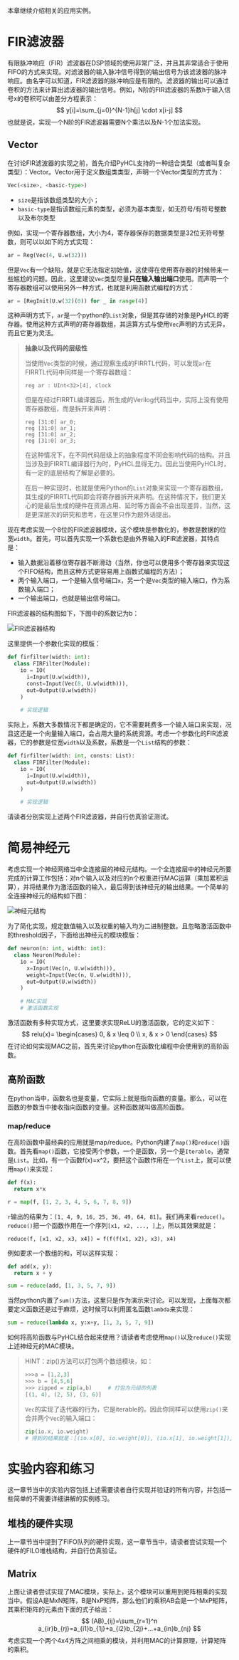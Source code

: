 本章继续介绍相关的应用实例。

# FIR滤波器

有限脉冲响应（FIR）滤波器在DSP领域的使用非常广泛，并且其非常适合于使用FIFO的方式来实现。对滤波器的输入脉冲信号得到的输出信号为该滤波器的脉冲响应。由名字可以知道，FIR滤波器的脉冲响应是有限的。滤波器的输出可以通过卷积的方法来计算出滤波器的输出信号。例如，N阶的FIR滤波器的系数h于输入信号x的卷积可以由差分方程表示：
$$
y[i]=\sum_{j=0}^{N-1}h[j] \cdot x[i-j]
$$
也就是说，实现一个N阶的FIR滤波器需要N个乘法以及N-1个加法实现。

## Vector

在讨论FIR滤波器的实现之前，首先介绍PyHCL支持的一种组合类型（或者叫复杂类型）：Vector。Vector用于定义数组类类型，声明一个Vector类型的方式为：

```python
Vec(<size>, <basic-type>)
```

- `size`是指该数组类型的大小；
- `basic-type`是指该数组元素的类型，必须为基本类型，如无符号/有符号整数以及布尔类型

例如，实现一个寄存器数组，大小为4，寄存器保存的数据类型是32位无符号整数，则可以以如下的方式实现：

```python
ar = Reg(Vec(4, U.w(32)))
```

但是`Vec`有一个缺陷，就是它无法指定初始值，这使得在使用寄存器的时候带来一些尴尬的问题。因此，这里建议`Vec`类型尽量**只在输入输出端口**使用。而声明一个寄存器数组可以使用另外一种方式，也就是利用函数式编程的方式：

```python
ar = [RegInit(U.w(32)(0)) for _ in range(4)]
```

这种声明方式下，`ar`是一个python的`List`对象，但是其存储的对象是PyHCL的寄存器。使用这种方式声明的寄存器数组，其运算方式与使用`Vec`声明的方式无异，而且它更为灵活。

> **抽象以及代码的层级性**
>
> 当使用`Vec`类型的时候，通过观察生成的FIRRTL代码，可以发现`ar`在FIRRTL代码中同样是一个寄存器数组：
>
> ```
> reg ar : UInt<32>[4], clock
> ```
>
> 但是在经过FIRRTL编译器后，所生成的Verilog代码当中，实际上没有使用寄存器数组，而是拆开来声明：
>
> ```
> reg [31:0] ar_0;
> reg [31:0] ar_1;
> reg [31:0] ar_2;
> reg [31:0] ar_3;
> ```
>
> 在这种情况下，在不同代码层级上的抽象程度不同会影响代码的结构。并且当涉及到FIRRTL编译器行为时，PyHCL显得无力。因此当使用PyHCL时，有一定的底层结构了解是必要的。
>
> 在后一种实现时，也就是使用Python的`List`对象来实现一个寄存器数组，其生成的FIRRTL代码即会将寄存器拆开来声明。在这种情况下，我们更关心的是最后生成的硬件在资源占用、延时等方面会不会出现差异，当然，这是更深层次的研究和思考，在这里只作为题外话提出。

现在考虑实现一个8位的FIR滤波器模块，这个模块是参数化的，参数是数据的位宽`width`。首先，可以首先实现一个系数也是由外界输入的FIR滤波器，其特点是：

- 输入数据沿着移位寄存器不断滑动（当然，你也可以使用多个寄存器来实现这个FIFO结构，而且这种方式更容易用上函数式编程的方法）；
- 两个输入端口，一个是输入信号端口`x`，另一个是`Vec`类型的输入端口，作为系数输入端口；
- 一个输出端口，也就是输出信号端口。

FIR滤波器的结构图如下，下图中的系数记为b：

![FIR滤波器结构](./photos/fir_filter.svg)

这里提供一个参数化实现的模版：

```python
def firfilter(width: int):
  class FIRFilter(Module):
    io = IO(
      i=Input(U.w(width)),
      const=Input(Vec(8, U.w(width))),
      out=Output(U.w(width))
    )
    
    # 实现逻辑
```

实际上，系数大多数情况下都是确定的，它不需要耗费多一个输入端口来实现，况且这还是一个向量输入端口，会占用大量的系统资源。考虑一个参数化的FIR滤波器，它的参数是位宽`width`以及系数，系数是一个`List`结构的参数：

```python
def firfilter(width: int, consts: List):
  class FIRFilter(Module):
    io = IO(
      i=Input(U.w(width)),
      out=Output(U.w(width))
    )
    
    # 实现逻辑
```

请读者分别实现上述两个FIR滤波器，并自行仿真验证测试。

# 简易神经元

考虑实现一个神经网络当中全连接层的神经元结构。一个全连接层中的神经元所要完成的计算工作包括：对n个输入以及对应的n个权重进行MAC运算（乘加累积运算），并将结果作为激活函数的输入，最后得到该神经元的输出结果。一个简单的全连接神经元的结构如下图：

![神经元结构](./photos/neuron.png)

为了简化实现，规定数值输入以及权重的输入均为二进制整数。且忽略激活函数中的threshold因子，下面给出神经元的模块模版：

```python
def neuron(n: int, width: int):
  class Neuron(Module):
    io = IO(
      x=Input(Vec(n, U.w(width))),
      weight=Input(Vec(n, U.w(width))),
      out=Output(U.w(width))
    )
    
    # MAC实现
    # 激活函数实现
```

激活函数有多种实现方式，这里要求实现ReLU的激活函数，它的定义如下：
$$
relu(x)=
\begin{cases}
0, & x \leq 0 \\
x, & x > 0
\end{cases}
$$
在讨论如何实现MAC之前，首先来讨论python在函数化编程中会使用到的高阶函数。

## 高阶函数

在python当中，函数名也是变量，它实际上就是指向函数的变量。那么，可以在函数的参数当中接收指向函数的变量。这种函数就叫做高阶函数。

### map/reduce

在高阶函数中最经典的应用就是map/reduce。Python内建了`map()`和`reduce()`函数。首先看`map()`函数，它接受两个参数，一个是函数，另一个是`Iterable`，通常是`List`。比如，有一个函数f(x)=x^2，要把这个函数作用在一个`List`上，就可以使用`map()`来实现：

```python
def f(x):
  return x*x

r = map(f, [1, 2, 3, 4, 5, 6, 7, 8, 9])
```

`r`输出的结果为：`[1, 4, 9, 16, 25, 36, 49, 64, 81]`。我们再来看`reduce()`。`reduce()`把一个函数作用在一个序列`[x1, x2, ..., ]`上，所以其效果就是：

```
reduce(f, [x1, x2, x3, x4]) = f(f(f(x1, x2), x3), x4)
```

例如要求一个数组的和，可以这样实现：

```python
def add(x, y):
  return x + y

sum = reduce(add, [1, 3, 5, 7, 9])
```

当然python内置了`sum()`方法，这里只是作为演示来讨论。可以发现，上面每次都要定义函数还是过于麻烦，这时候可以利用匿名函数`lambda`来实现：

```python
sum = reduce(lambda x, y:x+y, [1, 3, 5, 7, 9])
```

如何将高阶函数与PyHCL结合起来使用？请读者考虑使用`map()`以及`reduce()`实现上述神经元的MAC模块。

> HINT：zip()方法可以打包两个数组模块，如：
>
> ```python
> >>>a = [1,2,3]
> >>> b = [4,5,6]
> >>> zipped = zip(a,b)     # 打包为元组的列表
> [(1, 4), (2, 5), (3, 6)]
> ```
>
> `Vec`的实现了迭代器的行为，它是iterable的。因此你同样可以使用`zip()`来合并两个`Vec`的输入端口：
>
> ```python
> zip(io.x, io.weight)
> # 得到的结果就是：[(io.x[0], io.weight[0]), (io.x[1], io.weight[1]), ...]
> ```

# 实验内容和练习

这一章节当中的实验内容包括上述需要读者自行实现并验证的所有内容，并包括一些简单的不需要详细讲解的实例练习。

## 堆栈的硬件实现

上一章节当中提到了FIFO队列的硬件实现，这一章节当中，请读者尝试实现一个硬件的FILO堆栈结构，并自行仿真验证。

## Matrix

上面让读者尝试实现了MAC模块，实际上，这个模块可以重用到矩阵相乘的实现当中。假设A是MxN矩阵，B是NxP矩阵，那么他们的乘积AB会是一个MxP矩阵，其乘积矩阵的元素由下面的式子给出：
$$
(AB)_{ij}=\sum_{r=1}^n a_{ir}b_{rj}=a_{i1}b_{1j}+a_{i2}b_{2j}+...+a_{in}b_{nj}
$$
考虑实现一个两个4x4方阵之间相乘的模块，并利用MAC的计算原理，计算矩阵的乘积。